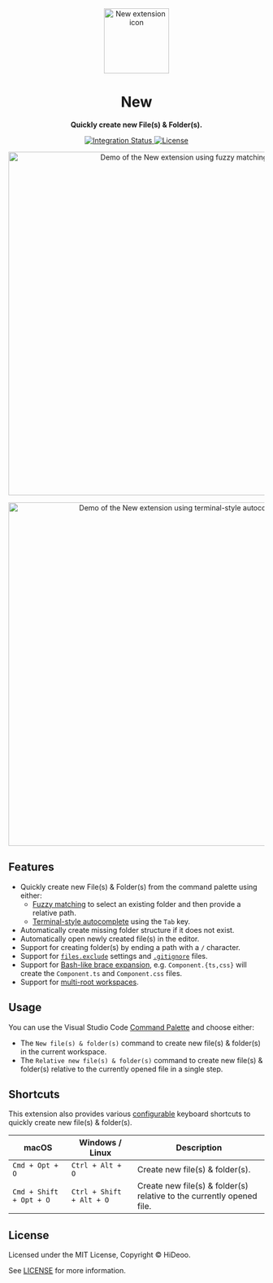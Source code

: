 <div align="center">
  <img alt="New extension icon" src="https://i.imgur.com/R2xcaBh.png" width="128" />
  <h1 align="center">New</h1>
</div>

<div align="center">
  <p><strong>Quickly create new File(s) & Folder(s).</strong></p>
  <p>
    <a href="https://github.com/HiDeoo/new/actions/workflows/integration.yml">
      <img alt="Integration Status" src="https://github.com/HiDeoo/new/actions/workflows/integration.yml/badge.svg" />
    </a>
    <a href="https://github.com/HiDeoo/new/blob/main/LICENSE">
      <img alt="License" src="https://badgen.net/github/license/HiDeoo/new" />
    </a>
  </p>
  <p>
    <a href="https://i.imgur.com/9IvyqoS.gif" title="Demo of the New extension using fuzzy matching">
      <img alt="Demo of the New extension using fuzzy matching" src="https://i.imgur.com/9IvyqoS.gif" width="675" />
    </a>
  </p>
  <p>
    <a href="https://i.imgur.com/7OnFzbj.gif" title="Demo of the New extension using terminal-style autocomplete">
      <img alt="Demo of the New extension using terminal-style autocomplete" src="https://i.imgur.com/7OnFzbj.gif" width="675" />
    </a>
  </p>
</div>

## Features

- Quickly create new File(s) & Folder(s) from the command palette using either:
  - [Fuzzy matching](https://i.imgur.com/9IvyqoS.gif) to select an existing folder and then provide a relative path.
  - [Terminal-style autocomplete](https://i.imgur.com/7OnFzbj.gif) using the `Tab` key.
- Automatically create missing folder structure if it does not exist.
- Automatically open newly created file(s) in the editor.
- Support for creating folder(s) by ending a path with a `/` character.
- Support for [`files.exclude`](https://code.visualstudio.com/docs/getstarted/settings#_default-settings) settings and [`.gitignore`](https://git-scm.com/docs/gitignore) files.
- Support for [Bash-like brace expansion](https://www.gnu.org/software/bash/manual/html_node/Brace-Expansion.html), e.g. `Component.{ts,css}` will create the `Component.ts` and `Component.css` files.
- Support for [multi-root workspaces](https://code.visualstudio.com/docs/editor/multi-root-workspaces).

## Usage

You can use the Visual Studio Code [Command Palette](https://code.visualstudio.com/docs/getstarted/userinterface#_command-palette) and choose either:

- The `New file(s) & folder(s)` command to create new file(s) & folder(s) in the current workspace.
- The `Relative new file(s) & folder(s)` command to create new file(s) & folder(s) relative to the currently opened file in a single step.

## Shortcuts

This extension also provides various [configurable](https://code.visualstudio.com/docs/getstarted/keybindings#_keyboard-shortcuts-editor) keyboard shortcuts to quickly create new file(s) & folder(s).

| macOS                   | Windows / Linux          | Description                                                           |
| ----------------------- | ------------------------ | --------------------------------------------------------------------- |
| `Cmd + Opt + O`         | `Ctrl + Alt + O`         | Create new file(s) & folder(s).                                       |
| `Cmd + Shift + Opt + O` | `Ctrl + Shift + Alt + O` | Create new file(s) & folder(s) relative to the currently opened file. |

## License

Licensed under the MIT License, Copyright © HiDeoo.

See [LICENSE](https://github.com/HiDeoo/new/blob/main/LICENSE) for more information.
